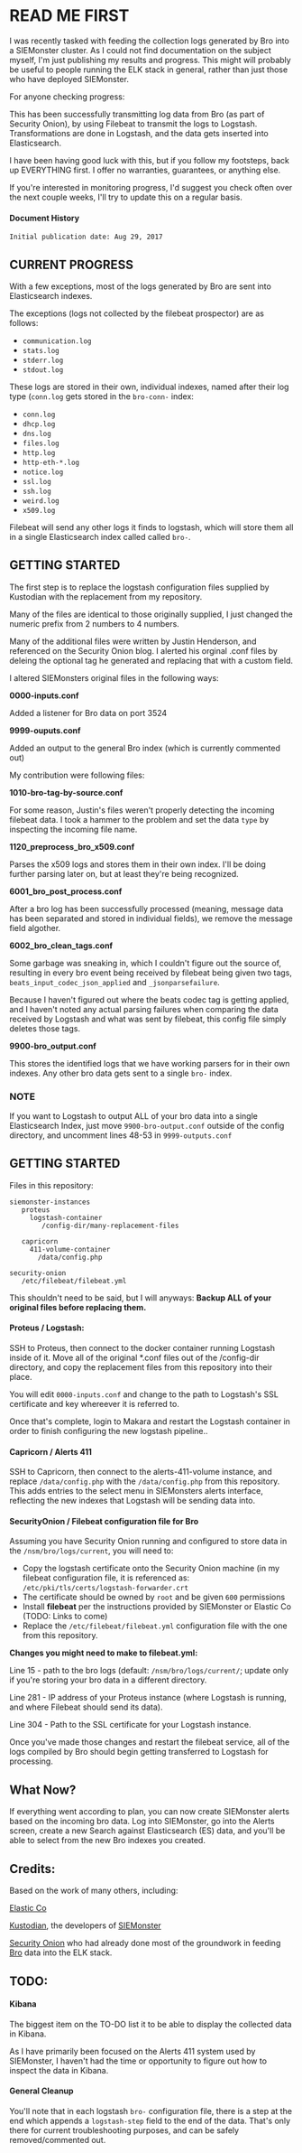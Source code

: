 # READ ME FIRST

I was recently tasked with feeding the collection logs generated by Bro into a SIEMonster cluster. As I could not find documentation on the subject myself, I'm just publishing my results and progress. This might will probably be useful to people running the ELK stack in general, rather than just those who have deployed SIEMonster.

For anyone checking progress:

This has been successfully transmitting log data from Bro (as part of Security Onion), by using Filebeat to transmit the logs to Logstash. Transformations are done in Logstash, and the data gets inserted into Elasticsearch.

I have been having good luck with this, but if you follow my footsteps, back up EVERYTHING first. I offer no warranties, guarantees, or anything else.

If you're interested in monitoring progress, I'd suggest you check often over the next couple weeks, I'll try to update this on a regular basis.

#### Document History
    Initial publication date: Aug 29, 2017



## CURRENT PROGRESS

With a few exceptions, most of the logs generated by Bro are sent into Elasticsearch indexes.

The exceptions (logs not collected by the filebeat prospector) are as follows:

- `communication.log`
- `stats.log`
- `stderr.log`
- `stdout.log`

These logs are stored in their own, individual indexes, named after their log type (`conn.log` gets stored in the `bro-conn-` index:

- `conn.log`
- `dhcp.log`
- `dns.log`
- `files.log`
- `http.log`
- `http-eth-*.log`
- `notice.log`
- `ssl.log`
- `ssh.log`
- `weird.log`
- `x509.log`

Filebeat will send any other logs it finds to logstash, which will store them all in a single Elasticsearch index called called `bro-`.


## GETTING STARTED

The first step is to replace the logstash configuration files supplied by Kustodian with the replacement from my repository.

Many of the files are identical to those originally supplied, I just changed the numeric prefix from 2 numbers to 4 numbers.

Many of the additional files were written by Justin Henderson, and referenced on the Security Onion blog. I alerted his orginal .conf files by deleing the optional tag he generated and replacing that with a custom field.

I altered SIEMonsters original files in the following ways:

**0000-inputs.conf**

Added a listener for Bro data on port 3524

**9999-ouputs.conf**

Added an output to the general Bro index (which is currently commented out)

My contribution were following files:

**1010-bro-tag-by-source.conf**

For some reason, Justin's files weren't properly detecting the incoming filebeat data. I took a hammer to the problem and set the data `type` by inspecting the incoming file name.

**1120_preprocess_bro_x509.conf**

Parses the x509 logs and stores them in their own index. I'll be doing further parsing later on, but at least they're being recognized.

**6001_bro_post_process.conf**

After a bro log has been successfully processed (meaning, message data has been separated and stored in individual fields), we remove the message field algother.

**6002_bro_clean_tags.conf**

Some garbage was sneaking in, which I couldn't figure out the source of, resulting in every bro event being received by filebeat being given two tags, `beats_input_codec_json_applied` and `_jsonparsefailure`. 

Because I haven't figured out where the beats codec tag is getting applied, and I haven't noted any actual parsing failures when comparing the data received by Logstash and what was sent by filebeat, this config file simply deletes those tags. 

**9900-bro_output.conf**

This stores the identified logs that we have working parsers for in their own indexes. Any other bro data gets sent to a single `bro-` index.

### NOTE
If you want to Logstash to output ALL of your bro data into a single Elasticsearch Index, just move `9900-bro-output.conf` outside of the config directory, and uncomment lines 48-53 in `9999-outputs.conf`

## GETTING STARTED

Files in this repository:

    siemonster-instances
       proteus
         logstash-container
            /config-dir/many-replacement-files
    
       capricorn
         411-volume-container
           /data/config.php

    security-onion
       /etc/filebeat/filebeat.yml
    
This shouldn't need to be said, but I will anyways: **Backup ALL of your original files before replacing them.**

#### Proteus / Logstash: 

SSH to Proteus, then connect to the docker container running Logstash inside of it. Move all of the original *.conf files out of the /config-dir directory, and copy the replacement files from this repository into their place.

You will edit `0000-inputs.conf` and change to the path to Logstash's SSL certificate and key whereever it is referred to. 

Once that's complete, login to Makara and restart the Logstash container in order to finish configuring the new logstash pipeline..

#### Capricorn / Alerts 411

SSH to Capricorn, then connect to the alerts-411-volume instance, and replace `/data/config.php` with the `/data/config.php` from this repository. This adds entries to the select menu in SIEMonsters alerts interface, reflecting the new indexes that Logstash will be sending data into.

#### SecurityOnion / Filebeat configuration file for Bro

Assuming you have Security Onion running and configured to store data in the `/nsm/bro/logs/current`, you will need to:

- Copy the logstash certificate onto the Security Onion machine (in my filebeat configuration file, it is referenced as: `/etc/pki/tls/certs/logstash-forwarder.crt`
- The certificate should be owned by `root` and be given `600` permissions
- Install **filebeat** per the instructions provided by SIEMonster or Elastic Co (TODO: Links to come)
- Replace the `/etc/filebeat/filebeat.yml` configuration file with the one from this repository.

**Changes you might need to make to filebeat.yml:**

Line 15 - path to the bro logs (default: `/nsm/bro/logs/current/`; update only if you're storing your bro data in a different directory.

Line 281 - IP address of your Proteus instance (where Logstash is running, and where Filebeat should send its data).

Line 304 - Path to the SSL certificate for your Logstash instance.

Once you've made those changes and restart the filebeat service, all of the logs compiled by Bro should begin getting transferred to Logstash for processing.

## What Now?

If everything went according to plan, you can now create SIEMonster alerts based on the incoming bro data. Log into SIEMonster, go into the Alerts screen, create a new Search against Elasticsearch (ES) data, and you'll be able to select from the new Bro indexes you created.

## Credits:

Based on the work of many others, including:

[Elastic Co](https://www.elastic.co)

[Kustodian](https://kustodian.com), the developers of [SIEMonster](https://siemonster.com)

[Security Onion](https://securityonion.net) who had already done most of the groundwork in feeding [Bro](https://www.bro.org) data into the ELK stack.


## TODO:

#### Kibana
The biggest item on the TO-DO list it to be able to display the collected data in Kibana.

As I have primarily been focused on the Alerts 411 system used by SIEMonster, I haven't 
had the time or opportunity to figure out how to inspect the data in Kibana.


#### General Cleanup
You'll note that in each logstash `bro-` configuration file, there is a step at the end which appends a `logstash-step` field to the end of the data. That's only there for current troubleshooting purposes, and can be safely removed/commented out.